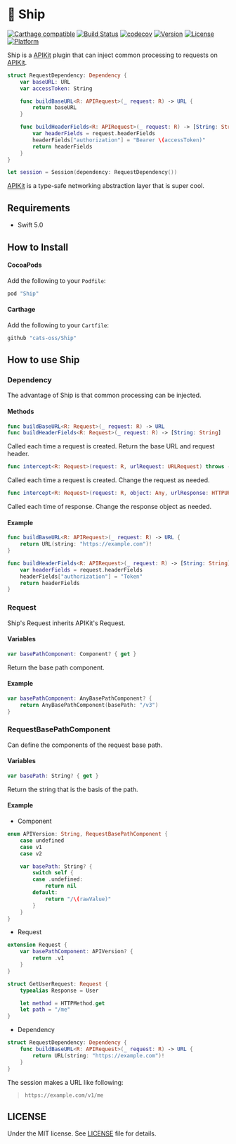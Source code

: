 # :ship: Ship

[![Carthage compatible](https://img.shields.io/badge/Carthage-compatible-4BC51D.svg?style=flat)](https://github.com/Carthage/Carthage)
[![Build Status](https://travis-ci.org/cats-oss/Ship.svg?branch=master)](https://travis-ci.org/cats-oss/Ship)
[![codecov](https://codecov.io/gh/cats-oss/Ship/branch/master/graph/badge.svg)](https://codecov.io/gh/cats-oss/Ship)
[![Version](https://img.shields.io/cocoapods/v/Ship.svg?style=flat)](http://cocoadocs.org/docsets/Ship)
[![License](https://img.shields.io/cocoapods/l/Ship.svg?style=flat)](http://cocoadocs.org/docsets/Ship)
[![Platform](https://img.shields.io/cocoapods/p/Ship.svg?style=flat)](http://cocoadocs.org/docsets/Ship)

Ship is a [APIKit](https://github.com/ishkawa/APIKit) plugin that can inject common processing to requests on [APIKit](https://github.com/ishkawa/APIKit).

```swift
struct RequestDependency: Dependency {
    var baseURL: URL
    var accessToken: String

    func buildBaseURL<R: APIRequest>(_ request: R) -> URL {
        return baseURL
    }

    func buildHeaderFields<R: APIRequest>(_ request: R) -> [String: String] {
        var headerFields = request.headerFields
        headerFields["authorization"] = "Bearer \(accessToken)"
        return headerFields
    }
}

let session = Session(dependency: RequestDependency())
```

[APIKit](https://github.com/ishkawa/APIKit) is a type-safe networking abstraction layer that is super cool.

## Requirements

- Swift 5.0

## How to Install

#### CocoaPods

Add the following to your `Podfile`:

```Ruby
pod "Ship"
```

#### Carthage

Add the following to your `Cartfile`:

```Ruby
github "cats-oss/Ship"
```

## How to use Ship

### Dependency 

The advantage of Ship is that common processing can be injected.

#### Methods

```swift
func buildBaseURL<R: Request>(_ request: R) -> URL
func buildHeaderFields<R: Request>(_ request: R) -> [String: String]
```

Called each time a request is created. Return the base URL and request header.

```swift
func intercept<R: Request>(request: R, urlRequest: URLRequest) throws -> URLRequest
```

Called each time a request is created. Change the request as needed.

```swift
func intercept<R: Request>(request: R, object: Any, urlResponse: HTTPURLResponse) throws -> Any
```

Called each time of response. Change the response object as needed.

#### Example

```swift
func buildBaseURL<R: APIRequest>(_ request: R) -> URL {
    return URL(string: "https://example.com")!
}

func buildHeaderFields<R: APIRequest>(_ request: R) -> [String: String] {
    var headerFields = request.headerFields
    headerFields["authorization"] = "Token"
    return headerFields
}
```

### Request

Ship's Request inherits APIKit's Request.

#### Variables

```swift
var basePathComponent: Component? { get }
```

Return the base path component.

#### Example

```swift
var basePathComponent: AnyBasePathComponent? {
    return AnyBasePathComponent(basePath: "/v3")
}
```

### RequestBasePathComponent

Can define the components of the request base path.

#### Variables

```swift
var basePath: String? { get }
```

Return the string that is the basis of the path.

#### Example

- Component

```swift
enum APIVersion: String, RequestBasePathComponent {
    case undefined
    case v1
    case v2

    var basePath: String? {
        switch self {
        case .undefined:
            return nil
        default:
            return "/\(rawValue)"
        }
    }
}
```

- Request

```swift
extension Request {
    var basePathComponent: APIVersion? {
        return .v1
    }
}

struct GetUserRequest: Request {
    typealias Response = User

    let method = HTTPMethod.get
    let path = "/me"
}
```

- Dependency

```swift
struct RequestDependency: Dependency {
    func buildBaseURL<R: APIRequest>(_ request: R) -> URL {
        return URL(string: "https://example.com")!
    }
}
```

The session makes a URL like following:

> `https://example.com/v1/me`

## LICENSE
Under the MIT license. See [LICENSE](./LICENSE) file for details.
